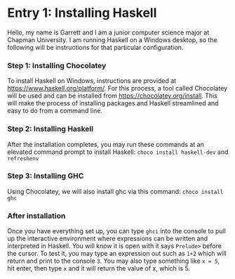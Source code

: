 # Entry 1: Installing Haskell
Hello, my name is Garrett and I am a junior computer science major at Chapman University. I am running Haskell on  a Windows desktop, so the following will be instructions for that particular configuration.
### Step 1: Installing Chocolatey
To install Haskell on Windows, instructions are provided at https://www.haskell.org/platform/. For this process, a tool called Chocolatey will be used and can be installed from https://chocolatey.org/install. This will make the process of installing packages and Haskell streamlined and easy to do from a command line.

### Step 2: Installing Haskell
After the installation completes, you may run these commands at an elevated command prompt to install Haskell:
`choco install haskell-dev` and
`refreshenv`
### Step 3: Installing GHC
Using Chocolatey, we will also install ghc via this command:
`choco install ghc`

### After installation
Once you have everything set up, you can type `ghci` into the console to pull up the interactive environment where expressions can be written and interpreted in Haskell. You will know it is open with it says `Prelude>` before the cursor. To test it, you may type an expression out such as `1+2` which will return and print to the console `3`. You may also type something like `x = 5`, hit enter, then type `x` and it will return the value of x, which is 5.
